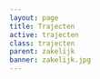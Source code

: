```yaml
---
layout: page
title: Trajecten
active: trajecten
class: trajecten
parent: zakelijk
banner: zakelijk.jpg
---
```

